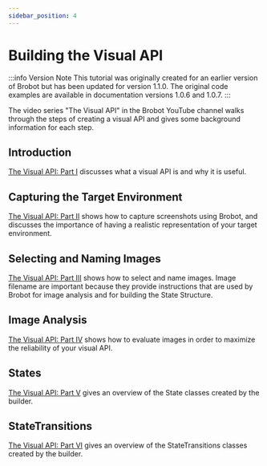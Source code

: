 ```yaml
---
sidebar_position: 4
---
```


# Building the Visual API  

:::info Version Note
This tutorial was originally created for an earlier version of Brobot but has been updated for version 1.1.0. The original code examples are available in documentation versions 1.0.6 and 1.0.7.
:::

The video series "The Visual API" in the Brobot YouTube channel walks through 
the steps of creating a visual API and gives some background information for each step.    

## Introduction  
[The Visual API: Part I](https://www.youtube.com/watch?v=SmeIc06_GUg&t=1s) 
discusses what a visual API is and why it is useful.   

## Capturing the Target Environment
[The Visual API: Part II](https://www.youtube.com/watch?v=ouZi5ktmaP0)
shows how to capture screenshots using Brobot, and discusses the importance of 
  having a realistic representation of your target environment.   

## Selecting and Naming Images
[The Visual API: Part III](https://www.youtube.com/watch?v=IEcd6Pi2y5Y)
shows how to select and name images. Image filename are important because they
provide instructions that are used by Brobot for image analysis and for building the 
State Structure.   

## Image Analysis
[The Visual API: Part IV](https://www.youtube.com/watch?v=6sO0tcXXyG8)
shows how to evaluate images in order to maximize the reliability of your visual API.   

## States 
[The Visual API: Part V](https://www.youtube.com/watch?v=YW3bdRyMaZE)
gives an overview of the State classes created by the builder.  

## StateTransitions
[The Visual API: Part VI](https://www.youtube.com/watch?v=qmTgv5xfmoQ)
gives an overview of the StateTransitions classes created by the builder.

